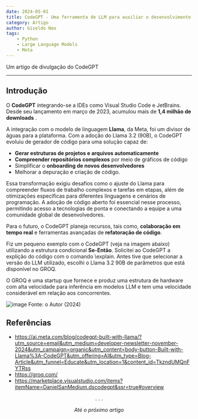 ```yaml
---
date: 2024-05-01
title: CodeGPT - Uma ferramenta de LLM para auxiliar o desenvolvimento
category: Artigo
author: Giseldo Neo
tags: 
    - Python
    - Large Language Models
    - Meta
---
```


Um artigo de divulgação do CodeGPT

---

## Introdução

O **CodeGPT** integrando-se a IDEs como Visual Studio Code e JetBrains. Desde seu lançamento em março de 2023, acumulou mais de **1,4 milhão de downloads** .  

A integração com o modelo de linguagem **Llama**, da Meta, foi um divisor de águas para a plataforma. Com a adoção do Llama 3.2 (90B), o CodeGPT evoluiu de gerador de código para uma solução  capaz de:  

- **Gerar estruturas de projetos e arquivos automaticamente**  
- **Compreender repositórios complexos** por meio de gráficos de código  
- Simplificar o **onboarding de novos desenvolvedores**  
- Melhorar a depuração e criação de código.  

Essa transformação exigiu desafios como o ajuste do Llama para compreender fluxos de trabalho complexos e tarefas em etapas, além de otimizações específicas para diferentes linguagens e cenários de programação. A adoção de código aberto foi essencial nesse processo, permitindo acesso a tecnologias de ponta e conectando a equipe a uma comunidade global de desenvolvedores.  

Para o futuro, o CodeGPT planeja recursos, tais como, **colaboração em tempo real** e ferramentas avançadas de **refatoração de código**.

Fiz um pequeno exemplo com o CodeGPT (veja na imagem abaixo) utilizando a estrutura condicional **Se-Então**. Solicitei ao CodeGPT a explição do código com o comando \explain. Antes tive que selecionar a versão do LLM utilizado, escolhi o Llama 3.2 90B de parâmetros que está disponível no GROQ. 

O GROQ é uma startup que fornece e produz uma estrutura de hardware com alta velocidade para inferência em modelos LLM e tem uma velocidade considerável em relação aos concorrentes.

![image](https://github.com/user-attachments/assets/5f09e44e-bcbe-484d-a4dd-b8bc3009fcb1)
Fonte: o Autor (2024)


## Referências

- https://ai.meta.com/blog/codegpt-built-with-llama/?utm_source=email&utm_medium=developer-newsletter-november-2024&utm_campaign=organic&utm_content=body-button-Built-with-Llama%3A-CodeGPT&utm_offering=AI&utm_type=Blog-Article&utm_funnel=Educate&utm_location=1&content_id=TkzndUMQnFYTRss
- https://groq.com/
- https://marketplace.visualstudio.com/items?itemName=DanielSanMedium.dscodegpt&ssr=true#overview

<center>. . .</center>

_<center>Até o próximo artigo</center>_
